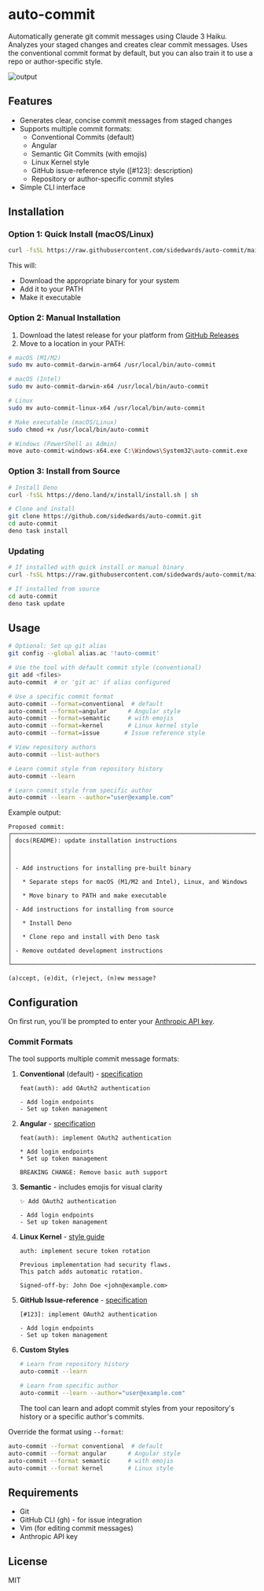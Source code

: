 # auto-commit

Automatically generate git commit messages using Claude 3 Haiku. Analyzes your staged changes and creates clear commit messages. Uses the conventional commit format by default, but you can also train it to use a repo or author-specific style.

![output](https://github.com/user-attachments/assets/be56cd5e-d605-41d2-a711-3bb43f398ac7)

## Features

- Generates clear, concise commit messages from staged changes
- Supports multiple commit formats:
  - Conventional Commits (default)
  - Angular
  - Semantic Git Commits (with emojis)
  - Linux Kernel style
  - GitHub issue-reference style ([#123]: description)
  - Repository or author-specific commit styles
- Simple CLI interface

## Installation

### Option 1: Quick Install (macOS/Linux)

```bash
curl -fsSL https://raw.githubusercontent.com/sidedwards/auto-commit/main/scripts/install.sh | bash
```

This will:
- Download the appropriate binary for your system
- Add it to your PATH
- Make it executable

### Option 2: Manual Installation

1. Download the latest release for your platform from [GitHub Releases](https://github.com/sidedwards/auto-commit/releases)
2. Move to a location in your PATH:

```bash
# macOS (M1/M2)
sudo mv auto-commit-darwin-arm64 /usr/local/bin/auto-commit

# macOS (Intel)
sudo mv auto-commit-darwin-x64 /usr/local/bin/auto-commit

# Linux
sudo mv auto-commit-linux-x64 /usr/local/bin/auto-commit

# Make executable (macOS/Linux)
sudo chmod +x /usr/local/bin/auto-commit

# Windows (PowerShell as Admin)
move auto-commit-windows-x64.exe C:\Windows\System32\auto-commit.exe
```

### Option 3: Install from Source

````bash
# Install Deno
curl -fsSL https://deno.land/x/install/install.sh | sh

# Clone and install
git clone https://github.com/sidedwards/auto-commit.git
cd auto-commit
deno task install
````

### Updating

```bash
# If installed with quick install or manual binary
curl -fsSL https://raw.githubusercontent.com/sidedwards/auto-commit/main/scripts/install.sh | bash

# If installed from source
cd auto-commit
deno task update
```

## Usage

```bash
# Optional: Set up git alias
git config --global alias.ac '!auto-commit'

# Use the tool with default commit style (conventional)
git add <files>
auto-commit  # or 'git ac' if alias configured

# Use a specific commit format
auto-commit --format=conventional  # default
auto-commit --format=angular      # Angular style
auto-commit --format=semantic     # with emojis
auto-commit --format=kernel       # Linux kernel style
auto-commit --format=issue       # Issue reference style

# View repository authors
auto-commit --list-authors

# Learn commit style from repository history
auto-commit --learn

# Learn commit style from specific author
auto-commit --learn --author="user@example.com"
```

Example output:
```
Proposed commit:
┌────────────────────────────────────────────────────────────────────────┐
│ docs(README): update installation instructions                         │
│                                                                        │
│ - Add instructions for installing pre-built binary                     │
│   * Separate steps for macOS (M1/M2 and Intel), Linux, and Windows     │
│   * Move binary to PATH and make executable                            │
│ - Add instructions for installing from source                          │
│   * Install Deno                                                       │
│   * Clone repo and install with Deno task                              │
│ - Remove outdated development instructions                             │
└────────────────────────────────────────────────────────────────────────┘

(a)ccept, (e)dit, (r)eject, (n)ew message?
```

## Configuration

On first run, you'll be prompted to enter your [Anthropic API key](https://console.anthropic.com/account/keys).

### Commit Formats

The tool supports multiple commit message formats:

1. **Conventional** (default) - [specification](https://www.conventionalcommits.org/en/v1.0.0/)
   ```
   feat(auth): add OAuth2 authentication
   
   - Add login endpoints
   - Set up token management
   ```

2. **Angular** - [specification](https://github.com/angular/angular/blob/main/CONTRIBUTING.md#commit)
   ```
   feat(auth): implement OAuth2 authentication

   * Add login endpoints
   * Set up token management

   BREAKING CHANGE: Remove basic auth support
   ```

3. **Semantic** - includes emojis for visual clarity
   ```
   ✨ Add OAuth2 authentication
   
   - Add login endpoints
   - Set up token management
   ```

4. **Linux Kernel** - [style guide](https://www.kernel.org/doc/html/latest/process/submitting-patches.html#describe-your-changes)
   ```
   auth: implement secure token rotation
   
   Previous implementation had security flaws.
   This patch adds automatic rotation.
   
   Signed-off-by: John Doe <john@example.com>
   ```

5. **GitHub Issue-reference** - [specification](https://docs.github.com/en/issues/tracking-your-work-with-issues/linking-a-pull-request-to-an-issue)
   ```
   [#123]: implement OAuth2 authentication

   - Add login endpoints
   - Set up token management
   ```

6. **Custom Styles**
   ```bash
   # Learn from repository history
   auto-commit --learn
   
   # Learn from specific author
   auto-commit --learn --author="user@example.com"
   ```
   The tool can learn and adopt commit styles from your repository's history or a specific author's commits.

Override the format using `--format`:
```bash
auto-commit --format conventional  # default
auto-commit --format angular      # Angular style
auto-commit --format semantic     # with emojis
auto-commit --format kernel       # Linux style
```

## Requirements

- Git
- GitHub CLI (gh) - for issue integration
- Vim (for editing commit messages)
- Anthropic API key

## License

MIT
